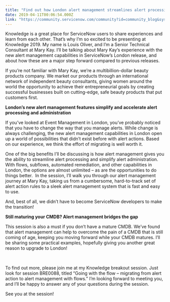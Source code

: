```yaml
---
title: "Find out how London alert management streamlines alert processing Check out Knowledge  ITOM session BRE by beauty product leader Mary Kay"
date: 2019-04-11T00:06:54.000Z
link: "https://community.servicenow.com/community?id=community_blog&sys_id=0b617128dbb8b3c4200f0b55ca9619c3"
---
```

<p>Knowledge is a great place for ServiceNow users to share experiences and learn from each other. That’s why I’m so excited to be presenting at Knowledge 2019. My name is Louis Oliver, and I’m a Senior Technical Consultant at Mary Kay. I’ll be talking about Mary Kay’s experience with the new alert management capabilities in ServiceNow’s London release, and about how these are a major step forward compared to previous releases.</p>
<p>If you’re not familiar with Mary Kay, we’re a multibillion-dollar beauty products company. We market our products through an international network of independent beauty consultants, giving women around the world the opportunity to achieve their entrepreneurial goals by creating successful businesses built on cutting-edge, safe beauty products that put customers first.</p>
<p><strong>London’s new alert management features simplify and accelerate alert processing and administration</strong></p>
<p>If you’ve looked at Event Management in London, you’ve probably noticed that you have to change the way that you manage alerts. While change is always challenging, the new alert management capabilities in London open up a world of possibilities that didn’t exist before with alert actions. Based on our experience, we think the effort of migrating is well worth it.</p>
<p>One of the big benefits I’ll be discussing is how alert management gives you the ability to streamline alert processing and simplify alert administration. With flows, subflows, automated remediation, and other capabilities in London, the options are almost unlimited – as are the opportunities to do things better.  In the session, I’ll walk you through our alert management journey at Mary Kay, taking us from a cumbersome, hard-to-track set of alert action rules to a sleek alert management system that is fast and easy to use.</p>
<p>And, best of all, we didn’t have to become ServiceNow developers to make the transition!</p>
<p><strong>Still maturing your CMDB? Alert management bridges the gap</strong></p>
<p>This session is also a must if you don’t have a mature CMDB. We’ve found that alert management can help to overcome the pain of a CMDB that is still coming of age, keeping you moving forward while your CMDB matures. I’ll be sharing some practical examples, hopefully giving you another great reason to upgrade to London!</p>
<p> </p>
<p>To find out more, please join me at my Knowledge breakout session. Just look for session BRE0088, titled “Going with the flow – migrating from alert action to alert management with flows.” I’m looking forward to meeting you, and I’ll be happy to answer any of your questions during the session.</p>
<p>See you at the session!</p>